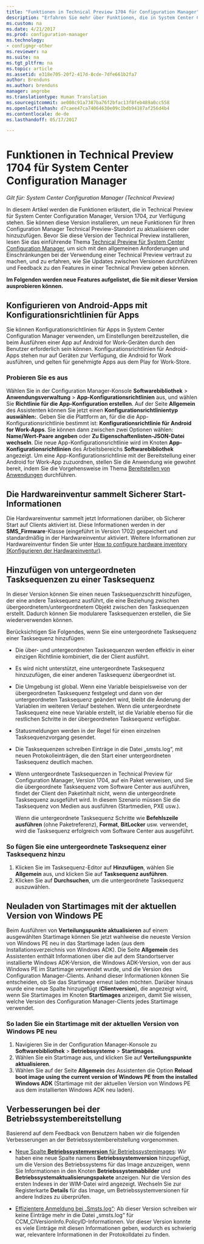 ```yaml
---
title: "Funktionen in Technical Preview 1704 für Configuration Manager"
description: "Erfahren Sie mehr über Funktionen, die in System Center Configuration Manager Technical Preview 1704 zur Verfügung stehen."
ms.custom: na
ms.date: 4/21/2017
ms.prod: configuration-manager
ms.technology:
- configmgr-other
ms.reviewer: na
ms.suite: na
ms.tgt_pltfrm: na
ms.topic: article
ms.assetid: e318e705-20f2-417d-8cde-7dfe661b2fa7
author: Brenduns
ms.author: brenduns
manager: angrobe
ms.translationtype: Human Translation
ms.sourcegitcommit: ae008c91a7387ba76f2bfac13f8feb489a0cc558
ms.openlocfilehash: d7caee47ca74064630e09c1bdb94187af256d4b4
ms.contentlocale: de-de
ms.lasthandoff: 05/17/2017

---
```

# <a name="capabilities-in-technical-preview-1704-for-system-center-configuration-manager"></a>Funktionen in Technical Preview 1704 für System Center Configuration Manager

*Gilt für: System Center Configuration Manager (Technical Preview)*

In diesem Artikel werden die Funktionen erläutert, die in Technical Preview für System Center Configuration Manager, Version 1704, zur Verfügung stehen. Sie können diese Version installieren, um neue Funktionen für Ihren Configuration Manager Technical Preview-Standort zu aktualisieren oder hinzuzufügen. Bevor Sie diese Version der Technical Preview installieren, lesen Sie das einführende Thema [Technical Preview für System Center Configuration Manager](../../core/get-started/technical-preview.md), um sich mit den allgemeinen Anforderungen und Einschränkungen bei der Verwendung einer Technical Preview vertraut zu machen, und zu erfahren, wie Sie Updates zwischen Versionen durchführen und Feedback zu den Features in einer Technical Preview geben können.    


**Im Folgenden werden neue Features aufgelistet, die Sie mit dieser Version ausprobieren können.**  

## <a name="configure-android-apps-with-app-configuration-policies"></a>Konfigurieren von Android-Apps mit Konfigurationsrichtlinien für Apps
Sie können Konfigurationsrichtlinien für Apps in System Center Configuration Manager verwenden, um Einstellungen bereitzustellen, die beim Ausführen einer App auf Android for Work-Geräten durch den Benutzer erforderlich sein können. Konfigurationsrichtlinien für Android-Apps stehen nur auf Geräten zur Verfügung, die Android for Work ausführen, und gelten für genehmigte Apps aus dem Play for Work-Store.

### <a name="try-it-out"></a>Probieren Sie es aus                 

Wählen Sie in der Configuration Manager-Konsole **Softwarebibliothek** > **Anwendungsverwaltung** > **App-Konfigurationsrichtlinien** aus, und wählen Sie **Richtlinie für die App-Konfiguration erstellen**. Auf der Seite **Allgemein** des Assistenten können Sie jetzt einen **Konfigurationsrichtlinientyp auswählen:**. Geben Sie die Plattform an, für die die App-Konfigurationsrichtlinie bestimmt ist: **Konfigurationsrichtlinie für Android for Work-Apps**. Sie können dann zwischen zwei Optionen wählen: **Name/Wert-Paare angeben** oder **Zu Eigenschaftenlisten-JSON-Datei wechseln**. Die neue App-Konfigurationsrichtlinie wird im Knoten **App-Konfigurationsrichtlinien** des Arbeitsbereichs **Softwarebibliothek** angezeigt. Um eine App-Konfigurationsrichtlinie mit der Bereitstellung einer Android for Work-App zuzuordnen, stellen Sie die Anwendung wie gewohnt bereit, indem Sie die Vorgehensweise im Thema [Bereitstellen von Anwendungen](/sccm/apps/deploy-use/deploy-applications) durchführen.

## <a name="hardware-inventory-collects-secure-boot-information"></a>Die Hardwareinventur sammelt Sicherer Start-Informationen
Die Hardwareinventur sammelt jetzt Informationen darüber, ob Sicherer Start auf Clients aktiviert ist. Diese Informationen werden in der **SMS_Firmware**-Klasse (eingeführt in Version 1702) gespeichert und standardmäßig in der Hardwareinventur aktiviert. Weitere Informationen zur Hardwareinventur finden Sie unter [How to configure hardware inventory (Konfigurieren der Hardwareinventur)](/sccm/core/clients/manage/inventory/configure-hardware-inventory).

## <a name="add-child-task-sequences-to-a-task-sequence"></a>Hinzufügen von untergeordneten Tasksequenzen zu einer Tasksequenz
In dieser Version können Sie einen neuen Tasksequenzschritt hinzufügen, der eine andere Tasksequenz ausführt, die eine Beziehung zwischen übergeordnetem/untergeordnetem Objekt zwischen den Tasksequenzen erstellt. Dadurch können Sie modularere Tasksequenzen erstellen, die Sie wiederverwenden können.  

Berücksichtigen Sie Folgendes, wenn Sie eine untergeordnete Tasksequenz einer Tasksequenz hinzufügen:

- Die über- und untergeordneten Tasksequenzen werden effektiv in einer einzigen Richtlinie kombiniert, die der Client ausführt.
- Es wird nicht unterstützt, eine untergeordnete Tasksequenz hinzuzufügen, die einer anderen Tasksequenz übergeordnet ist.
- Die Umgebung ist global. Wenn eine Variable beispielsweise von der übergeordneten Tasksequenz festgelegt und dann von der untergeordneten Tasksequenz geändert wird, bleibt die Änderung der Variablen im weiteren Verlauf bestehen. Wenn die untergeordnete Tasksequenz eine neue Variable erstellt, ist die Variable ebenso für die restlichen Schritte in der übergeordneten Tasksequenz verfügbar.
- Statusmeldungen werden in der Regel für einen einzelnen Tasksequenzvorgang gesendet.
- Die Tasksequenzen schreiben Einträge in die Datei „smsts.log“, mit neuen Protokolleinträgen, die den Start einer untergeordneten Tasksequenz deutlich machen.
- Wenn untergeordnete Tasksequenzen in Technical Preview für Configuration Manager, Version 1704, auf ein Paket verweisen, und Sie die übergeordnete Tasksequenz vom Software Center aus ausführen, findet der Client den Paketinhalt nicht, wenn die untergeordnete Tasksequenz ausgeführt wird. In diesem Szenario müssen Sie die Tasksequenz von Medien aus ausführen (Startmedien, PXE usw.).  

    Wenn die untergeordnete Tasksequenz Schritte wie **Befehlszeile ausführen** (ohne Paketreferenz), **Format**, **BitLocker** usw. verwendet, wird die Tasksequenz erfolgreich vom Software Center aus ausgeführt.

### <a name="to-add-a-child-task-sequence-to-a-task-sequence"></a>So fügen Sie eine untergeordnete Tasksequenz einer Tasksequenz hinzu
1. Klicken Sie im Tasksequenz-Editor auf **Hinzufügen**, wählen Sie **Allgemein** aus, und klicken Sie auf **Tasksequenz ausführen**.
2. Klicken Sie auf **Durchsuchen**, um die untergeordnete Tasksequenz auszuwählen.  

## <a name="reload-boot-images-with-current-windows-pe-version"></a>Neuladen von Startimages mit der aktuellen Version von Windows PE
Beim Ausführen von **Verteilungspunkte aktualisieren** auf einem ausgewählten Startimage können Sie jetzt wahlweise die neueste Version von Windows PE neu in das Startimage laden (aus dem Installationsverzeichnis von Windows ADK). Die Seite **Allgemein** des Assistenten enthält Informationen über die auf dem Standortserver installierte Windows ADK-Version, die Windows ADK-Version, von der aus Windows PE im Startimage verwendet wurde, und die Version des Configuration Manager-Clients. Anhand dieser Informationen können Sie entscheiden, ob Sie das Startimage erneut laden möchten. Darüber hinaus wurde eine neue Spalte hinzugefügt (**Clientversion**), die angezeigt wird, wenn Sie Startimages im Knoten **Startimages** anzeigen, damit Sie wissen, welche Version des Configuration Manager-Clients jedes Startimage verwendet.

### <a name="to-reload-a-boot-image-with-the-current-windows-pe-version"></a>So laden Sie ein Startimage mit der aktuellen Version von Windows PE neu

1. Navigieren Sie in der Configuration Manager-Konsole zu **Softwarebibliothek** > **Betriebssysteme** > **Startimages**.
2. Wählen Sie ein Startimage aus, und klicken Sie auf **Verteilungspunkte aktualisieren**.
3. Wählen Sie auf der Seite **Allgemein** des Assistenten die Option **Reload boot image using the current version of Windows PE from the installed Windows ADK** (Startimage mit der aktuellen Version von Windows PE aus dem installierten Windows ADK neu laden).

## <a name="improvements-to-operating-system-deployment"></a>Verbesserungen bei der Betriebssystembereitstellung
Basierend auf dem Feedback von Benutzern haben wir die folgenden Verbesserungen an der Betriebssystembereitstellung vorgenommen.

- [Neue Spalte **Betriebssystemversion** für Betriebssystemimages](https://configurationmanager.uservoice.com/forums/300492-ideas/suggestions/17558407-add-a-column-to-the-operating-system-images-node-f): Wir haben eine neue Spalte namens **Betriebssystemversion** hinzugefügt, um die Version des Betriebssystems für das Image anzuzeigen, wenn Sie Informationen in den Knoten **Betriebssystemabbilder** und **Betriebssystemaktualisierungspakete** anzeigen. Nur die Version des ersten Indexes in der WIM-Datei wird angezeigt. Wechseln Sie zur Registerkarte **Details** für das Image, um Betriebssystemversionen für andere Indizes zu überprüfen.

- [Effizientere Anmeldung bei „Smsts.log“](https://configurationmanager.uservoice.com/forums/300492-ideas/suggestions/16791919-stop-filling-smsts-log-with-useless): Ab dieser Version schreiben wir keine Einträge mehr in die Datei „smsts.log“ für CCM_CIVersionInfo.PolicyID-Informationen. Vor dieser Version konnte es viele Einträge mit diesen Informationen geben, wodurch es schwierig war, relevantere Informationen in der Protokolldatei zu finden.

